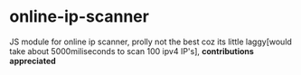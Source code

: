 # online-ip-scanner
JS module for online ip scanner, prolly not the best coz its little laggy[would take about 5000miliseconds to scan 100 ipv4 IP's],
**contributions appreciated**

